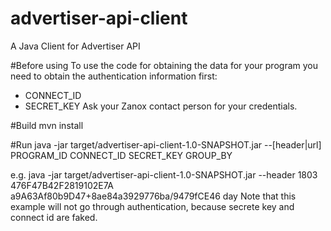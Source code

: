# advertiser-api-client
A Java Client for Advertiser API

#Before using
To use the code for obtaining the data for your program you need to obtain the authentication information first:
* CONNECT_ID
* SECRET_KEY
Ask your Zanox contact person for your credentials.

#Build
mvn install

#Run
java -jar target/advertiser-api-client-1.0-SNAPSHOT.jar  --[header|url] PROGRAM_ID CONNECT_ID SECRET_KEY GROUP_BY

e.g.
java -jar target/advertiser-api-client-1.0-SNAPSHOT.jar --header 1803 476F47B42F2819102E7A a9A63Af80b9D47+8ae84a3929776ba/9479fCE46 day
Note that this example will not go through authentication, because secrete key and connect id are faked.